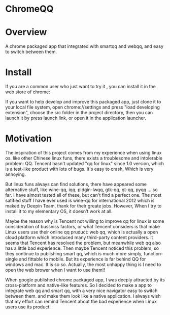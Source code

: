 ChromeQQ
============

# Overview

A chrome packaged app that integrated with smartqq and webqq, and easy to switch between them.

# Install

If you are a common user who just want to try it , you can install it in the web store of chrome: 

If you want to help develop and improve this packaged app, just clone it to your local file system, open chrome://settings and press "load developing extension", choose the src folder in the project directory, then you can launch it by press launch link, or open it in the application launcher.

# Motivation

The inspiration of this project comes from my experience when using linux os. like other Chinese linux funs, there exists a troublesome and intolerable problem: QQ. Tencent hasn't updated "qq for linux" since 1.0 version, which is a test-like product with lots of bugs. It's easy to crash, Which is very annoying.

But linux funs always can find solutions, there have appeared some alternative stuff, like wine-qq, iqq, pidgin-lwqq, gtk-qq, qt-qq, pyqq ... so far. I have almost tested all of these, but can't find a perfect one. The most satified stuff I have ever used is wine-qq for international 2012 which is maked by Deepin Team, thank for their greate jobs. However, When I try to install it to my elementary OS, it doesn't work at all.

Maybe the reason why is Tencent not willing to improve qq for linux is some consideration of bussniss factors, or what Tencent considers is that make Linux users use their online qq pruduct: web qq, which is actually a open cloud platform which introduced many third-party content providers. it seems that Tencent has resolved the problem, but meanwhile web qq also has a little bad experience. Then maybe Tencent noticed this problem, so they continue to publishing smart qq, which is much more simply, function-single and fittable to mobile. But its experience is far behind QQ for windows and mac. It is so so. Actually, the most unhappy thing is I need to open the web brower when I want to use them!!

When google published chrome packaged app, I was deeply attracted by its cross-platform and native-like features. So I decided to make a app to integrate web qq and smart qq, with a very nice navigator easy to switch between them. and make them look like a native application. I always wish that my effort can remind Tencent about the bad experience when Linux users use its product!